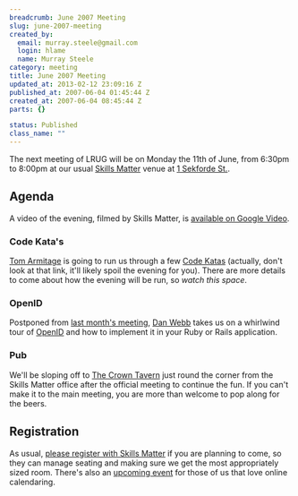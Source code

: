 ```yaml
--- 
breadcrumb: June 2007 Meeting
slug: june-2007-meeting
created_by: 
  email: murray.steele@gmail.com
  login: hlame
  name: Murray Steele
category: meeting
title: June 2007 Meeting
updated_at: 2013-02-12 23:09:16 Z
published_at: 2007-06-04 01:45:44 Z
created_at: 2007-06-04 08:45:44 Z
parts: {}

status: Published
class_name: ""
---
```


The next meeting of LRUG will be on Monday the 11th of June, from 6:30pm to 8:00pm at our usual [Skills Matter](http://www.skillsmatter.com/) venue at [1 Sekforde St.](http://maps.google.co.uk/maps?f=q&hl=en&q=EC1R+0BE&layer=&ie=UTF8&z=16&om=1&iwloc=addr).

Agenda
------

A video of the evening, filmed by Skills Matter, is [available on Google Video](http://video.google.com/videoplay?docid=-1413414136003348187&hl=en-GB).

### Code Kata's

[Tom Armitage](http://infovore.org) is going to run us through a few [Code Katas](http://codekata.pragprog.com/) (actually, don't look at that link, it'll likely spoil the evening for you).  There are more details to come about how the evening will be run, so *watch this space*.

### OpenID

Postponed from [last month's meeting](/meetings/2007/05/06/may-2007-meeting/), [Dan Webb](http://danwebb.net/) takes us on a whirlwind tour of [OpenID](http://openid.net/) and how to implement it in your Ruby or Rails application.

### Pub

We'll be sloping off to [The Crown Tavern](http://fancyapint.com/pubs/pub199.html) just round the corner from the Skills Matter office after the official meeting to continue the fun.  If you can't make it to the main meeting, you are more than welcome to pop along for the beers.

Registration
------------

As usual, [please register with Skills Matter](http://skillsmatter.com/lrug) if you are planning to come, so they can manage seating and making sure we get the most appropriately sized room.  There's also an [upcoming event](http://upcoming.yahoo.com/event/201338/) for those of us that love online calendaring. 

